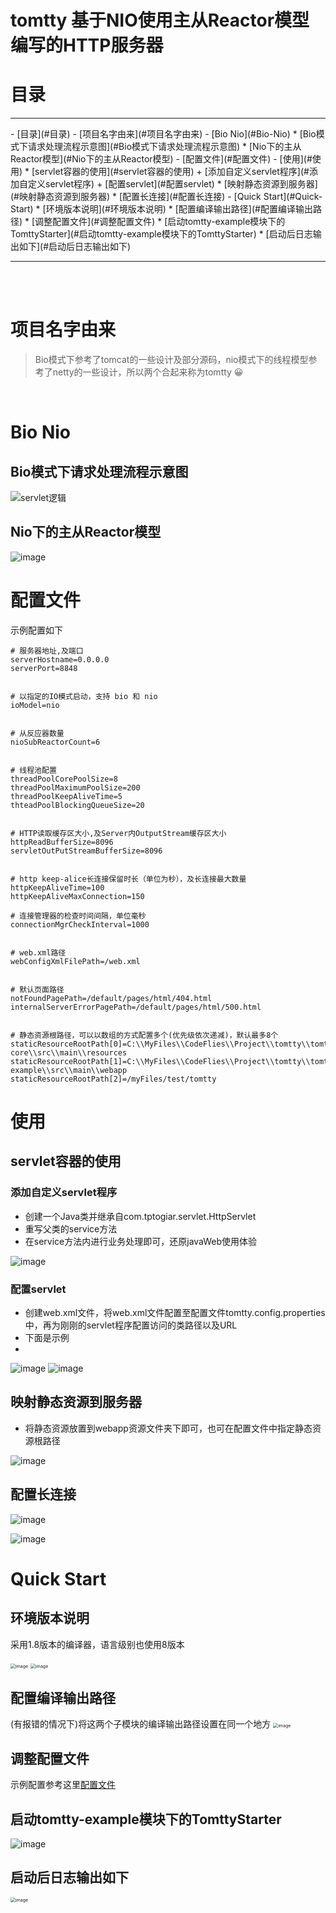 # tomtty  基于NIO使用主从Reactor模型编写的HTTP服务器



# 目录

<hr/>
- [目录](#目录) 
- [项目名字由来](#项目名字由来)
- [Bio Nio](#Bio-Nio)
  * [Bio模式下请求处理流程示意图](#Bio模式下请求处理流程示意图)
  * [Nio下的主从Reactor模型](#Nio下的主从Reactor模型)
- [配置文件](#配置文件)
- [使用](#使用)
  * [servlet容器的使用](#servlet容器的使用)
    + [添加自定义servlet程序](#添加自定义servlet程序)
    + [配置servlet](#配置servlet)
  * [映射静态资源到服务器](#映射静态资源到服务器)
  * [配置长连接](#配置长连接)
- [Quick Start](#Quick-Start)
  * [环境版本说明](#环境版本说明)
  * [配置编译输出路径](#配置编译输出路径)
  * [调整配置文件](#调整配置文件)
  * [启动tomtty-example模块下的TomttyStarter](#启动tomtty-example模块下的TomttyStarter)
  * [启动后日志输出如下](#启动后日志输出如下)

  
<hr><br/><br/>


# 项目名字由来

> Bio模式下参考了tomcat的一些设计及部分源码，nio模式下的线程模型参考了netty的一些设计，所以两个合起来称为tomtty 😀
<br/>


# Bio Nio
## Bio模式下请求处理流程示意图
![servlet逻辑](https://user-images.githubusercontent.com/79641956/169803890-118191be-aa30-4b07-88f8-a70b14ade969.png)
## Nio下的主从Reactor模型
![image](https://user-images.githubusercontent.com/79641956/172405455-ea0be3b2-9ec9-4773-a081-fc95cf5b8898.png)

# 配置文件
示例配置如下
```
# 服务器地址,及端口
serverHostname=0.0.0.0
serverPort=8848


# 以指定的IO模式启动，支持 bio 和 nio
ioModel=nio


# 从反应器数量
nioSubReactorCount=6


# 线程池配置
threadPoolCorePoolSize=8
threadPoolMaximumPoolSize=200
threadPoolKeepAliveTime=5
thteadPoolBlockingQueueSize=20


# HTTP读取缓存区大小,及Server内OutputStream缓存区大小
httpReadBufferSize=8096
servletOutPutStreamBufferSize=8096


# http keep-alice长连接保留时长（单位为秒），及长连接最大数量
httpKeepAliveTime=100
httpKeepAliveMaxConnection=150

# 连接管理器的检查时间间隔，单位毫秒
connectionMgrCheckInterval=1000


# web.xml路径
webConfigXmlFilePath=/web.xml


# 默认页面路径
notFoundPagePath=/default/pages/html/404.html
internalServerErrorPagePath=/default/pages/html/500.html


# 静态资源根路径，可以以数组的方式配置多个(优先级依次递减)，默认最多8个
staticResourceRootPath[0]=C:\\MyFiles\\CodeFlies\\Project\\tomtty\\tomtty\\tomtty-core\\src\\main\\resources
staticResourceRootPath[1]=C:\\MyFiles\\CodeFlies\\Project\\tomtty\\tomtty\\tomtty-example\\src\\main\\webapp
staticResourceRootPath[2]=/myFiles/test/tomtty
```

# 使用
## servlet容器的使用
### 添加自定义servlet程序
- 创建一个Java类并继承自com.tptogiar.servlet.HttpServlet
- 重写父类的service方法
- 在service方法内进行业务处理即可，还原javaWeb使用体验

![image](https://user-images.githubusercontent.com/79641956/177810666-1ac9dcb9-f182-4e89-8150-f47958d45458.png)


### 配置servlet
- 创建web.xml文件，将web.xml文件配置至配置文件tomtty.config.properties中，再为刚刚的servlet程序配置访问的类路径以及URL
- 下面是示例
- 
![image](https://user-images.githubusercontent.com/79641956/172556634-c16f996a-ab2c-4fac-b238-d48117cb5771.png)
![image](https://user-images.githubusercontent.com/79641956/177811120-2e5713c9-0d29-4d37-83a4-7dc34b8ca8e3.png)


## 映射静态资源到服务器
- 将静态资源放置到webapp资源文件夹下即可，也可在配置文件中指定静态资源根路径

![image](https://user-images.githubusercontent.com/79641956/172557031-751dfcb8-605e-4bca-9c0c-b852f13237fe.png)

## 配置长连接

![image](https://user-images.githubusercontent.com/79641956/177781874-5c2ef0cd-49dd-4706-b366-f56805a1f47b.png)

![image](https://user-images.githubusercontent.com/79641956/177781901-b21a291c-f325-4070-b0b4-bc0b02893447.png)






# Quick Start
## 环境版本说明
采用1.8版本的编译器，语言级别也使用8版本

<img src="https://user-images.githubusercontent.com/79641956/177809071-d51680de-ad1f-41df-a862-0db422c8dbfe.png" alt="image" style="zoom:50%;" />
<img src="https://user-images.githubusercontent.com/79641956/177808894-3ad43507-4022-4d6d-857c-7037c3eb73d1.png" alt="image" style="zoom:50%;" />

## 配置编译输出路径
(有报错的情况下)将这两个子模块的编译输出路径设置在同一个地方
<img src="https://user-images.githubusercontent.com/79641956/172397771-5988b74e-f946-4e44-92d2-94a56985ec31.png" alt="image" style="zoom:50%;" />

## 调整配置文件
示例配置参考这里[配置文件](#配置文件)


## 启动tomtty-example模块下的TomttyStarter

![image](https://user-images.githubusercontent.com/79641956/177809960-782e36a0-2a16-41ec-90f7-c5101f5c8081.png)

## 启动后日志输出如下

<img src="https://user-images.githubusercontent.com/79641956/177810275-9d875327-096a-4777-8067-de5483363987.png" alt="image" style="zoom:50%;" />



